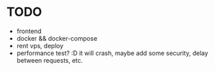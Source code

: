 # TODO

- frontend
- docker && docker-compose
- rent vps, deploy
- performance test? :D it will crash, maybe add some security, delay between requests, etc.
